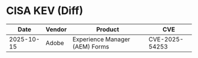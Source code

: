 # CISA KEV (Diff)

| Date | Vendor | Product | CVE |
| ---- | ------ | ------- | --- |
| 2025-10-15 | Adobe | Experience Manager (AEM) Forms | CVE-2025-54253 |

